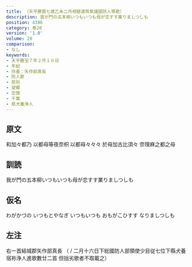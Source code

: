 ```yaml
---
title: （天平勝寳七歳乙未二月相替遣筑紫諸國防人等歌）
description: 我が門の五本柳いつもいつも母が恋すす業りましつしも
position: 4386
category: 巻20
version: '1.0'
volume: 20
comparison:
- なし
keywords:
- 天平勝宝７年２月１６日
- 年紀
- 作者：矢作部真長
- 防人歌
- 悲別
- 望郷
- 恋情
- 千葉
- 県犬養浄人
---
```


## 原文

和加々都乃 以都母等夜奈枳 以都母々々々 於母加古比須々 奈理麻之都之母

## 訓読

我が門の五本柳いつもいつも母が恋すす業りましつしも

## 仮名

わがかづの いつもとやなぎ いつもいつも おもがこひすす なりましつしも

## 左注

右一首結城郡矢作部真長 （ / 二月十六日下総國防人部領使少目従七位下縣犬養宿祢浄人進歌數廿二首 但拙劣歌者不取載之）
